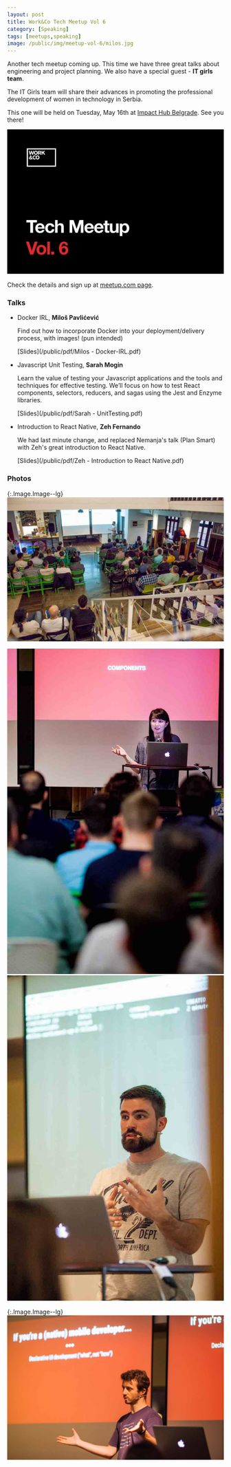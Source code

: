 ```yaml
---
layout: post
title: Work&Co Tech Meetup Vol 6
category: [Speaking]
tags: [meetups,speaking]
image: /public/img/meetup-vol-6/milos.jpg
---
```


Another tech meetup coming up. This time we have three great talks about engineering and project planning. We also have a special guest - **IT girls team**.

The IT Girls team will share their advances in promoting the professional development of women in technology in Serbia.

This one will be held on Tuesday, May 16th at [Impact Hub Belgrade](https://www.google.com/maps/place/Impact+Hub+Belgrade/@44.8157208,20.460881,17z/data=!3m1!4b1!4m5!3m4!1s0x475a7ab185427a37:0x2344b5ab238871dc!8m2!3d44.815717!4d20.463075).
See you there!

<a href="https://www.meetup.com/Tech-Meetup-Vol-6/events/239775158/">
  <img
    class="Image Image--large"
    src="/public/img/meetup-vol-6/poster.jpg"
    alt="Work&Co Meetup Tech Meetup Vol 6">
</a>

Check the details and sign up at [meetup.com page](https://www.meetup.com/Tech-Meetup-Vol-6/events/239775158/).

### Talks

* Docker IRL, **Miloš Pavlićević**

  Find out how to incorporate Docker into your deployment/delivery process, with images! (pun intended)

  [Slides](/public/pdf/Milos - Docker-IRL.pdf)

* Javascript Unit Testing, **Sarah Mogin**

  Learn the value of testing your Javascript applications and the tools and techniques for effective testing. We’ll focus on how to test React components, selectors, reducers, and sagas using the Jest and Enzyme libraries.

  [Slides](/public/pdf/Sarah - UnitTesting.pdf)

* Introduction to React Native, **Zeh Fernando**

  We had last minute change, and replaced Nemanja's talk (Plan Smart) with Zeh's great introduction to React Native.

  [Slides](/public/pdf/Zeh - Introduction to React Native.pdf)

<!--more-->

### Photos

{:.Image.Image--lg}
![Meetup audience](/public/img/meetup-vol-6/audience.jpg)

<div class="DualImage">
  <div>
    <img
      class="Image"
      src="/public/img/meetup-vol-6/sarah.jpg"
      alt="Sarah speaking about JavaScript testing">
  </div>
  <div>
    <img
      class="Image"
      src="/public/img/meetup-vol-6/milos.jpg"
      alt="Milos AKA Docker overlord">
  </div>
</div>

{:.Image.Image--lg}
![React Native introducion by Zeh](/public/img/meetup-vol-6/zeh.jpg)
